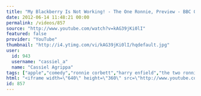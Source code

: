 ```yaml
---
title: "My Blackberry Is Not Working! - The One Ronnie, Preview - BBC One"
date: 2012-06-14 11:48:21 00:00
permalink: /videos/857
source: "http://www.youtube.com/watch?v=kAG39jKi0lI"
featured: false
provider: "YouTube"
thumbnail: "http://i4.ytimg.com/vi/kAG39jKi0lI/hqdefault.jpg"
user:
  id: 943
  username: "cassiel_a"
  name: "Cassiel Agrippa"
tags: ["apple","comedy","ronnie corbett","harry enfield","the two ronnies","bbc one","blackberry is not working","fruit","orange","xbox"]
html: "<iframe width=\"640\" height=\"360\" src=\"http://www.youtube.com/embed/kAG39jKi0lI?wmode=transparent&fs=1&feature=oembed\" frameborder=\"0\" allowfullscreen></iframe>"
id: 857
---
```


